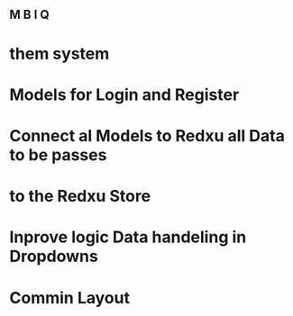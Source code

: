 ## M B I Q
# them system 
# Models for Login and Register
#  Connect al Models to Redxu all Data to be passes 
#  to the Redxu Store

# Inprove logic Data handeling in Dropdowns
# Commin Layout